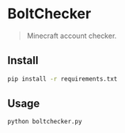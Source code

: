 # BoltChecker

> Minecraft account checker.

## Install

```sh
pip install -r requirements.txt
```

## Usage

```sh
python boltchecker.py
```

